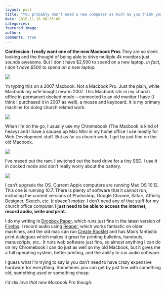 ```yaml
---
layout: post
title: "You probably don't need a new computer as much as you think you do"
date: 2016-11-16 00:35:00
categories:
featured_image:
author:
comments: true
---
```



**Confession: I really want one of the new Macbook Pros** They are so sleek looking and the thought of being able to drive multiple 4k monitors just sounds awesome. But I don’t have $2,500 to spend on a new laptop. *In fact, I don’t have $500 to spend on a new laptop.*

![](https://cdn-images-1.medium.com/max/800/0*6jVmzeZIrThBVd9m.png)

’m typing this on a 2007 Macbook. Not a Macbook Pro. Just the plain, white Macbook my wife bought new in 2007. This Macbook sits in my church office in permanent docked mode — connected to an old monitor I have (I think I purchased it in 2007 as well), a mouse and keyboard. It is my primary machine for doing church related work.

![](https://cdn-images-1.medium.com/max/800/0*k0ejzPloR_a2Oytt.jpg)

When I’m on the go, I usually use my Chromebook (The Macbook is kind of heavy) and I have a souped up Mac Mini in my home office I use mostly for Web Development stuff. But as far as church work, I get by just fine on the old Macbook.

![](https://cdn-images-1.medium.com/max/800/0*MQyg0hvCKrTnozJE.jpg)

I’ve maxed out the ram. I switched out the hard drive for a tiny SSD. I use it in docked mode and don’t really worry about the battery.

![](https://cdn-images-1.medium.com/max/800/0*kpqUuFkQU0bCWWk3.png)

I can’t upgrade the OS. Current Apple computers are running Mac OS 10.12. This one is running 10.7. There is plenty of software that it cannot run, including the current versions of Photoshop, Google Chrome, Safari, Affinity Designer, Sketch, etc. *It doesn’t matter.* I don’t need any of that stuff for my church office computer. **I just need to be able to access the internet, record audio, write and print.**

I do my writing in [Dropbox Paper](http://dropbox.com/paper), which runs just fine in the latest version of [Firefox](http://mozilla.org/firefox). I record audio using [Reaper](http://www.reaper.fm), which works fantastic on older machines, and the old mac can run [Create Booklet](https://itunes.apple.com/us/app/create-booklet/id943029046?mt=12) and has Mac’s fantastic print dialogues which makes it great for printing bulletins, handouts, manuscripts, etc.. It runs web software just fine, so almost anything I can do on my Chromebook I can do just as well on my old Macbook, but it gives me a full operating system, better printing, and the ability to run audio software.

I guess what I’m trying to say is you don’t need to have crazy expensive hardware for everything. Sometimes you can get by just fine with something old, something used or something cheap.

*I'd still love that new Macbook Pro though.*